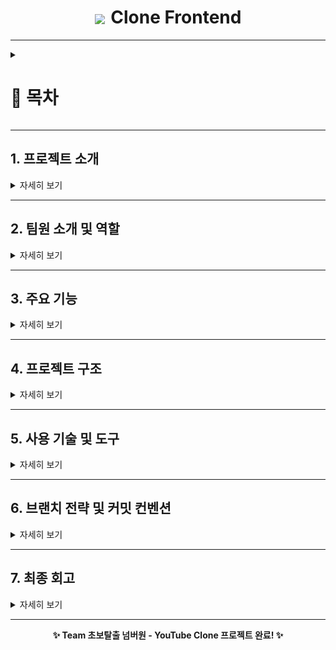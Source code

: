 <div align="center">
  <h1><img src="./assets/img/youtubelogo.png" width="120px" style="vertical-align: middle; margin-right: 3px;"> Clone Frontend</h1>
</div>

---

<details>
  <summary><h1>📍 목차</h1></summary>

1. [프로젝트 소개](#1-프로젝트-소개)  
2. [팀원 소개 및 역할](#2-팀원-소개-및-역할)  
3. [주요 기능](#3-주요-기능)  
4. [프로젝트 구조](#4-프로젝트-구조)  
5. [사용 기술 및 도구](#5-사용-기술-및-도구)  
6. [브랜치 전략 및 커밋 컨벤션](#6-브랜치-전략-및-커밋-컨벤션)  
7. [최종 회고](#7-최종-회고)
    
  </details>

---

## 1. 프로젝트 소개
<details>
<summary>자세히 보기</summary>

#### [오르미 11기 백엔드 양성과정 - 프론트엔드 실전 협업 프로젝트]

> 영상 추천 YouTube 클론 페이지 구현 (실제 유튜브의 핵심 기능과 UI/UX를 최대한 유사하게 구현)

- 📅 진행 기간: 2025년 4월 21일 ~ 2025년 5월 12일
- 🎯 주요 목표:
  - Home / Channel / Video / Search / Subscribe / Like 기능 완전 구현
  - HTML/CSS/JS 기반 프론트엔드 구조 설계 및 컴포넌트 재사용
  - Express 기반 서버와 API 연동 포함한 실전 협업 경험 축적
    
  </details>

---

## 2. 팀원 소개 및 역할
<details>
<summary>자세히 보기</summary>
<table>
  <tr>
    <td align="center" width="150px">
      <a href="https://github.com/KIMYOUNGLONG" target="_blank">
        <img src="https://avatars.githubusercontent.com/u/206796619?v=4" alt="김영롱 프로필" /></a>
    </td>
    <td align="center" width="150px">
      <a href="https://github.com/sungyeonkim27" target="_blank">
        <img src="https://avatars.githubusercontent.com/u/192389552?v=4" alt="김성연 프로필" /></a>
    </td>
    <td align="center" width="150px">
      <a href="https://github.com/yoonhyunjin02" target="_blank">
        <img src="https://avatars.githubusercontent.com/u/97629676?v=4"
        alt="윤현진 프로필" /></a>
    </td>
    <td align="center" width="150px">
      <a href="https://github.com/jwljwljwl" target="_blank">
        <img src="https://avatars.githubusercontent.com/u/206796485?v=4"
        alt="이재원 프로필" /></a>
    </td>
  </tr>
  <tr>
    <td align="center">
      <a href="https://github.com/KIMYOUNGLONG" target="_blank">김영롱</a>
    </td>
    <td align="center">
      <a href="https://github.com/sungyeonkim27" target="_blank">김성연</a>
    </td>
    <td align="center">
      <a href="https://github.com/yoonhyunjin02" target="_blank">윤현진</a>
    </td>
    <td align="center">
      <a href="https://github.com/jwljwljwl" target="_blank">이재원</a>
    </td>
</table>

### 📆 기간별 작업 요약

| 날짜         | 작업 내용 요약                                                                 |
|--------------|----------------------------------------------------------------------------------|
| 4/21         | GitHub 저장소 초기 세팅, Notion 협업 환경 구축, 브랜치 전략 확립               |
| 4/22         | 상단바·네비바 HTML/CSS 설계 및 템플릿 분리 구조 시작 (`header.ejs`, `nav.ejs`) |
| 4/23         | 필터바 기능 구현, 영상 카드 UI 구조 정리, 버튼 인터페이스 분리 및 역할 분담 시작 |
| 4/24         | 채널 페이지 UI 레이아웃 구성, 썸네일·프로필·구독 정보 블럭 구현 시작           |
| 4/25         | `video.ejs` 기본 구성, 추천 영상 리스트 수평 정렬, `nav.ejs` 템플릿 재사용 적용 |
| 4/26~27      | `videoCard.ejs` 분기별 재사용 구조 도입, 썸네일 hover 시 영상 미리보기 기능 구현 |
| 4/28         | 검색 기능 모듈화 (`home`, `channel`, `video`), 좋아요/싫어요/공유 기능 완성     |
| 4/29         | 댓글 정렬 및 대댓글 구조 구현, 사이드바 토글 기능, `show more` 버튼 인터랙션 처리 |
| 4/30~5/2     | 정렬 기능 개선, 추천 영상 카드 디버깅, 반응형 레이아웃 통일, 댓글 컴포넌트 정리 |
| 5/3~5/5      | 플레이리스트 기능 구현, 전체 페이지 흐름 통합, 시각적 스타일 마무리             |
| 5/6~5/10     | 테마 토글(다크/라이트) 기능 및 모달 구현, 검색 결과 페이지 레이아웃 개선       |
| 5/11         | 레이아웃 통일성 검토, 반응형 UI 미세 조정, 주요 기능 마무리 및 버그 수정         |
| 5/12         | 유튜브 코드 최종 점검 및 정리, 버그 수정 및 레이아웃 통일 마무리<br>README 리팩토링 및 발표 자료 정리, 프로젝트 마감 🎉 |

<h3>🧩 팀원별 구현 내역</h3>

<table>
  <thead>
    <tr>
      <th style="min-width: 120px; max-width: 120px;">이름</th>
      <th>주요 구현 내용</th>
    </tr>
  </thead>
  <tbody>
    <tr>
      <td style="min-width: 120px; max-width: 120px;"><strong>윤현진</strong></td>
      <td>
        🔧 프로젝트 설계 및 기술 구조 전반 총괄<br>
        – <code>partials/</code> 내 공통 템플릿 구조 설계 (<code>header.ejs</code>, <code>nav.ejs</code>, <code>videoCard.ejs</code>)<br>
        – <code>videoCard.ejs</code> 템플릿을 홈/채널/비디오에서 분기 재사용 가능하게 구현<br>
        – 썸네일 hover 시 영상 미리보기 동작 (<code>thumbnail-play.js</code>)<br>
        – 플레이리스트/추천영상/댓글 흐름 전체 구현<br>
        – 페이지 간 상태 유지 포함한 테마(다크/라이트) 토글 구현<br>
        – API 연동 흐름 구성 (<code>post.js</code>, <code>comment.js</code>, <code>search.js</code> 등)<br>
        – 브랜치 전략 및 Git 협업 구조 주도 (<code>develop</code> 운영, 충돌 해결 포함)
      </td>
    </tr>
    <tr>
      <td style="min-width: 120px; max-width: 120px;"><strong>김성연</strong></td>
      <td>
        🔍 검색 기능 전체 설계 및 반응형 전담<br>
        – 홈/채널/비디오 페이지별 검색 모듈 구현 (<code>*_search.js</code> 분리)<br>
        – 필터바 클릭 → 태그 기반 필터 검색 구현<br>
        – 조회수 포맷 변환 (예: 1234 → 1.2K)<br>
        – 비디오 페이지 반응형 구조 설계 및 CSS 디버깅<br>
        – 테마 토글 기능 구조 이해 및 다크/라이트 디자인 테마 분리<br>
        – 레이아웃 테두리 색, 카드 간 padding 등 UI 세부 시각 조정
      </td>
    </tr>
    <tr>
      <td style="min-width: 120px; max-width: 120px;"><strong>이재원</strong></td>
      <td>
        🎮 UI 인터랙션 및 댓글 시스템 구현<br>
        – 좋아요/싫어요/구독 기능 + SVG 상태 전환 구현<br>
        – 공유/저장 기능 모달 UI + 기능 처리 (<code>button.js</code>)<br>
        – 댓글 정렬 및 대댓글 구조 구현 (들여쓰기 포함 UI 완성)<br>
        – <code>video.ejs</code> 추천 영상 카드 정렬, 반응형 맞춤 CSS<br>
        – sidebar toggle 기능 구현 및 channel/video 화면 적용
      </td>
    </tr>
    <tr>
      <td style="min-width: 120px; max-width: 120px;"><strong>김영롱</strong></td>
      <td>
        📚 문서화 및 CSS 구조 보조<br>
        – <code>README.md</code> 전체 구성, 목차 및 흐름 설계<br>
        – 기술 스택 시각화 및 shields 뱃지 마크업 정리<br>
        – 목차 토글 기능 적용 (<code>&lt;details&gt;</code> + <code>&lt;summary&gt;</code>)<br>
        – 초반 margin/padding 구조 조정 (<code>channel.css</code>, <code>video.css</code>)<br>
      </td>
    </tr>
  </tbody>
</table>

```mermaid
  timeline
    title 초보탈출 넘버원 - 프로젝트 타임라인

    2025-04-21 : GitHub 세팅, Notion 환경 구축, 브랜치 전략 논의
    2025-04-22 : 상단바/네비바 HTML·CSS 분업 및 템플릿 설계 완료
    2025-04-23 : 필터바 및 영상 카드 구조 정리 / 버튼 UI 분리
    2025-04-24 : 채널 페이지 UI 기초 구성, 프로필 블럭 구조 도입
    2025-04-25 : video.ejs 추천영상 수평정렬 / nav.ejs 재사용 모듈화 시작
    2025-04-26 : videoCard 분기 재사용 구조 도입 / thumbnail-play.js 영상 hover 재생
    2025-04-28 : 검색 기능 js 분리(home, channel, video), 좋아요·싫어요·공유 인터랙션 구현
    2025-04-29 : 댓글 정렬 및 대댓글 구조, sidebar toggle 기능 완성 / show more 버튼 구현
    2025-04-30 : 반응형 보완 / 검색 화면 썸네일 재생 / videoCard-hover video 전면 적용
    2025-05-03 : 플레이리스트 구현 / 홈-채널-비디오 전체 흐름 통합, 스타일 마무리
    2025-05-06 : 다크/라이트 테마 기획 및 구조 정리 / 검색 결과 스타일 개선
    2025-05-07 : 채널 페이지 영상 리스트 수평 정렬, 반응형 적용 완료
    2025-05-08 : channel.ejs 인기/추천 영상 정렬 탭 도입 / play all 버튼 기획
    2025-05-09 : 테마 토글 버튼 header.ejs에 구현, appearance 모달 기획 시작
    2025-05-10 : theme-toggle 모달 기능 구현, 클릭시 테마 전환 및 모달 상태 복귀 구현
    2025-05-11 : 댓글 프로필 및 채널 프로필 위치 디버깅 / 영상 정보 레이아웃 조정
    2025-05-12 : 발표용 README 리팩토링, 타임라인 시각화, 역할별 기능 정리 완료
```

</details>

---

## 3. 주요 기능
<details>
<summary>자세히 보기</summary>

### ✅ 홈(Home)
- 최신 영상 카드 출력 / 검색창 기능 / 필터 카테고리 클릭 이동
- 마우스 hover 시 썸네일 **미리보기 동영상 재생** 기능 구현

### ✅ 채널(Channel)
- 채널 프로필/배너 출력 / 채널별 영상 리스트 동적 렌더링
- 구독 기능, show more 구독자 목록 확장 / 동적 정렬 구현

### ✅ 비디오(Video)
- 영상 재생 및 상세 정보 표시 / 댓글 작성/삭제
- 좋아요/싫어요 토글 기능 / 공유/저장 버튼 / 정렬 모달 구현

### ✅ 공통 기능
- 반응형 UI (미디어쿼리 기반 일부 페이지 적용)
- 상단바/네비바 ejs 템플릿 **재사용 및 모듈화** 구조 적용
- 사이드바 토글 기능 / JS 기능 분리 및 모듈화
- SVG 버튼 상태 변화 및 아이콘 동적 처리 구현
- **videoCard 템플릿 분기 사용으로 모든 페이지에서 공통 카드 컴포넌트 재사용**
  
</details>

---

## 4. 프로젝트 구조
<details>
<summary>자세히 보기</summary>

### 📂 디렉토리 구조

```
youtube-clone-frontend/
├── public/
│   └── assets/ (icons, video)
├── views/
│   └── partials/ (header, nav, videoCard 등)
│   └── home.ejs, video.ejs, channel.ejs
├── css/ (home.css, video.css, channel.css 등)
├── js/  (button.js, thumbnail-play.js, search 관련 js 등)
├── server.js
└── README.md
```
  
</details>

---

## 5. 사용 기술 및 도구
<details>
<summary>자세히 보기</summary>

---

### 🔹 협업

<img src="https://img.shields.io/badge/Github-181717?style=for-the-badge&logo=Github&logoColor=white">
<img src="https://img.shields.io/badge/figma-F24E1E?style=for-the-badge&logo=figma&logoColor=white">

---

### 🔹 개발 도구

<span style="display: inline-block; background-color:rgb(35, 83, 114); color: white; padding: 6px 12px; font-weight: bold; font-size: 12px; border-radius: 4px;">
  <img src="./assets/img/vscodelogo.png" width="16px" style="vertical-align: middle; margin-right: 6px;" />
  VS Code
</span>

---

### 🔹 커뮤니케이션

<img src="https://img.shields.io/badge/notion-FEFEFE?style=for-the-badge&logo=notion&logoColor=black">
<img src="https://img.shields.io/badge/discord-5865F2?style=for-the-badge&logo=discord&logoColor=white">

---

### 🔹 개발 언어

<img src="https://img.shields.io/badge/html5-E34F26?style=for-the-badge&logo=html5&logoColor=white">
<img src="https://img.shields.io/badge/css-1572B6?style=for-the-badge&logo=css3&logoColor=white">
<img src="https://img.shields.io/badge/javascript-F7DF1E?style=for-the-badge&logo=javascript&logoColor=black">
  
</details>

---

## 6. 브랜치 전략 및 커밋 컨벤션
<details>
<summary>자세히 보기</summary>

### 🔹 브랜치 전략

| 브랜치명       | 용도 설명                                       |
|----------------|--------------------------------------------------|
| `main`         | 최종 배포 브랜치                                 |
| `develop`      | 기능 통합 및 협업용 브랜치                       |
| `feature/*`    | 기능별 개발 브랜치 (예: feature/video, feature/search 등) |

### 🔸 커밋 컨벤션

| Prefix      | 의미                             |
|-------------|----------------------------------|
| `feat`      | 새로운 기능 추가                 |
| `fix`       | 버그 수정                        |
| `docs`      | 문서 작성 또는 수정              |
| `style`     | 코드 포맷팅 (기능 변화 없음)     |
| `refactor`  | 코드 구조 개선                   |
| `chore`     | 기타 작업 (빌드, 설정 등)        |
  
</details>

---

## 7. 최종 회고
<details>
<summary>자세히 보기</summary>

> “초보탈출 넘버원” 팀은 단순한 클론이 아니라 실전 개발 프로세스를 전부 경험했습니다.

- 팀원 모두가 실제 유튜브 기능과 UI를 기준 삼아 **기능 우선 중심의 협업**을 진행했고,
- 각자의 역할을 정확히 분배하며 **브랜치 전략, API 연동, 컴포넌트 재사용, 반응형 UI**를 적극 구현했습니다.
- Git 충돌 해결, js 모듈화, 시멘틱 마크업 등 실무에 준하는 과정을 겪으며 **개발자로 성장하는 기반**을 만들었습니다.

> 기능을 구현하는 것에서 끝나지 않고, **협업, 책임감, 소통, 그리고 도전정신**을 함께 체득한 의미 있는 프로젝트였습니다.
  
</details>

---

<div align="center">
  <strong>✨ Team 초보탈출 넘버원 - YouTube Clone 프로젝트 완료! ✨</strong>
</div>
